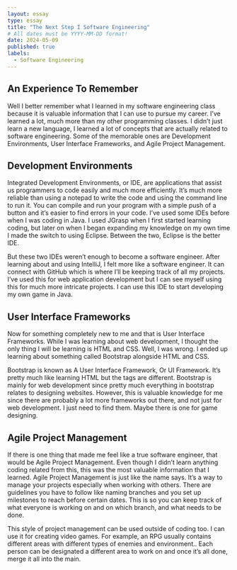 ```yaml
---
layout: essay
type: essay
title: "The Next Step I Software Engineering"
# All dates must be YYYY-MM-DD format!
date: 2024-05-09
published: true
labels:
  - Software Engineering
---
```

## An Experience To Remember

Well I better remember what I learned in my software engineering class because it is valuable information that I can use to pursue my career. I’ve learned a lot, much more than my other programming classes. I didn’t just learn a new language, I learned a lot of concepts that are actually related to software engineering. Some of the memorable ones are Development Environments, User Interface Frameworks, and Agile Project Management.

## Development Environments

Integrated Development Environments, or IDE, are applications that assist us programmers to code easily and much more efficiently. It’s much more reliable than using a notepad to write the code and using the command line to run it. You can compile and run your program with a simple push of a button and it’s easier to find errors in your code.
I’ve used some IDEs before when I was coding in Java. I used JGrasp when I first started learning coding, but later on when I began expanding my knowledge on my own time I made the switch to using Eclipse. Between the two, Eclipse is the better IDE.

But these two IDEs weren’t enough to become a software engineer. After learning about and using IntelliJ, I felt more like a software engineer. It can connect with GitHub which is where I’ll be keeping track of all my projects. I’ve used this for web application development but I can see myself using this for much more intricate projects. I can use this IDE to start developing my own game in Java.

## User Interface Frameworks

Now for something completely new to me and that is User Interface Frameworks. While I was learning about web development, I thought the only thing I will be learning is HTML and CSS. Well, I was wrong. I ended up learning about something called Bootstrap alongside HTML and CSS. 

Bootstrap is known as A User Interface Framework, Or UI Framework. It’s pretty much like learning HTML but the tags are different. Bootstrap is mainly for web development since pretty much everything in bootstrap relates to designing websites. However, this is valuable knowledge for me since there are probably a lot more frameworks out there, and not just for web development. I just need to find them. Maybe there is one for game designing.

## Agile Project Management

If there is one thing that made me feel like a true software engineer, that would be Agile Project Management. Even though I didn’t learn anything coding related from this, this was the most valuable information that I learned. Agile Project Management is just like the name says. It’s a way to manage your projects especially when working with others. There are guidelines you have to follow like naming branches and you set up milestones to reach before certain dates. This is so you can keep track of what everyone is working on and on which branch, and what needs to be done.

This style of project management can be used outside of coding too. I can use it for creating video games. For example, an RPG usually contains different areas with different types of enemies and environment.. Each person can be designated a different area to work on and once it’s all done, merge it all into the main.
